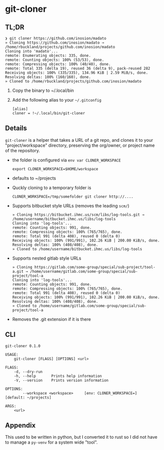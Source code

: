 # git-cloner

## TL;DR

```
❯ git cloner https://github.com/inosion/madato             
» Cloning https://github.com/inosion/madato → /home/rbuckland/projects/github.com/inosion/madato
Cloning into 'madato'...
remote: Enumerating objects: 335, done.
remote: Counting objects: 100% (53/53), done.
remote: Compressing objects: 100% (40/40), done.
remote: Total 335 (delta 19), reused 36 (delta 9), pack-reused 282
Receiving objects: 100% (335/335), 134.96 KiB | 2.59 MiB/s, done.
Resolving deltas: 100% (160/160), done.
» Cloned to /home/rbuckland/projects/github.com/inosion/madato
```

1. Copy the binary to ~/.local/bin
2. Add the following alias to your `~/.gitconfig`

    ```
    [alias]
    cloner = !~/.local/bin/git-cloner
    ```

## Details

`git-cloner` is a helper that takes a URL of a git repo, and clones it to your "project/workspace" directory, preserving the org/owner, or project name of the repository.

* the folder is configured via `env var CLONER_WORKSPACE`
   ```
   export CLONER_WORKSPACE=$HOME/workspace
   ```
* defaults to ~/projects
* Quckly cloning to a temporary folder is 
  
    ```
    CLONER_WORKSPACE=/tmp/somefolder git cloner http://....
    ```


* Supports bitbucket style URLs (removes the leading `scm/`)
    ```
    » Cloning https://bitbucket.ihmc.us/scm/libs/log-tools.git → /home/username/bitbucket.ihmc.us/libs/log-tools
    Cloning into 'log-tools'...
    remote: Counting objects: 991, done.
    remote: Compressing objects: 100% (765/765), done.
    remote: Total 991 (delta 408), reused 0 (delta 0)
    Receiving objects: 100% (991/991), 102.26 KiB | 200.00 KiB/s, done.
    Resolving deltas: 100% (408/408), done.
    » Cloned to /home/username/bitbucket.ihmc.us/libs/log-tools
    ```

* Supports nested gitlab style URLs

    ```
    » Cloning https://gitlab.com/some-group/special/sub-project/tool-a.git → /home/username/gitlab.com/some-group/special/sub-project/tool-a
    Cloning into 'log-tools'...
    remote: Counting objects: 991, done.
    remote: Compressing objects: 100% (765/765), done.
    remote: Total 991 (delta 408), reused 0 (delta 0)
    Receiving objects: 100% (991/991), 102.26 KiB | 200.00 KiB/s, done.
    Resolving deltas: 100% (408/408), done.
    » Cloned to /home/username/gitlab.com/some-group/special/sub-project/tool-a
    ```

* Removes the .git extension if it is there

## CLI

```
git-cloner 0.1.0

USAGE:
    git-cloner [FLAGS] [OPTIONS] <url>

FLAGS:
    -d, --dry-run    
    -h, --help       Prints help information
    -V, --version    Prints version information

OPTIONS:
        --workspace <workspace>     [env: CLONER_WORKSPACE=]  [default: ~/projects]

ARGS:
    <url>
```

## Appendix

This used to be written in python, but I converted it to rust so I did not have to manage a `py-venv` for a system wide "tool".